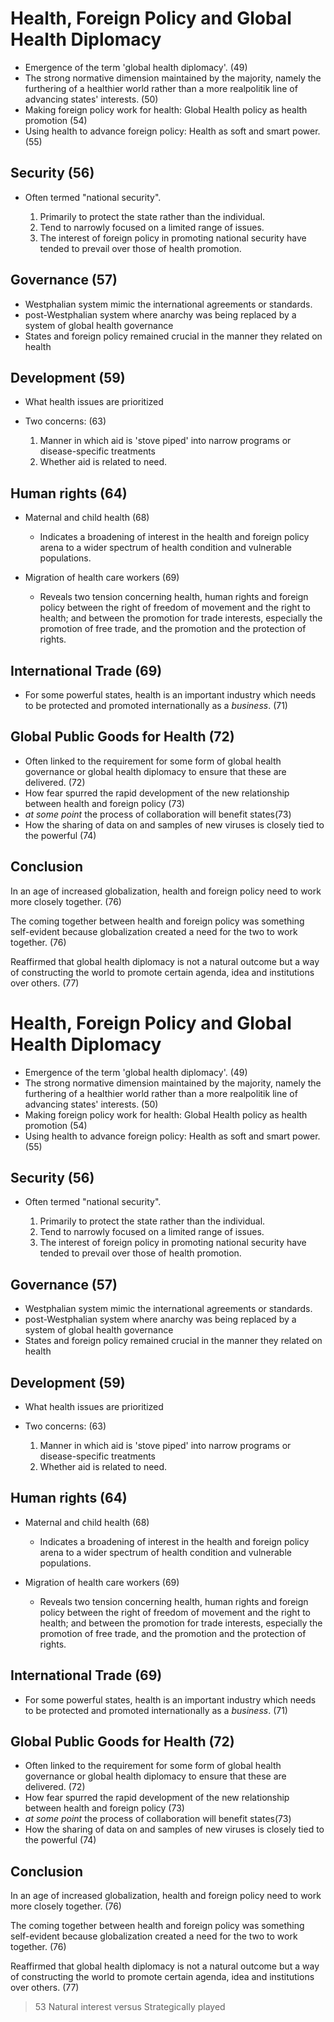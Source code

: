 # Health, Foreign Policy and Global Health Diplomacy

- Emergence of the term 'global health diplomacy'. (49)
- The strong normative dimension maintained by the majority, namely the furthering of a healthier world rather than a more realpolitik line of advancing states' interests. (50)
- Making foreign policy work for health: Global Health policy as health promotion (54)
- Using health to advance foreign policy: Health as soft and smart power. (55)

## Security (56)

- Often termed "national security".

  1. Primarily to protect the state rather than the individual.
  2. Tend to narrowly focused on a limited range of issues.
  3. The interest of foreign policy in promoting national security have tended to prevail over those of health promotion.

## Governance (57)

- Westphalian system mimic the international agreements or standards.
- post-Westphalian system where anarchy was being replaced by a system of global health governance
- States and foreign policy remained crucial in the manner they related on health

## Development (59)

- What health issues are prioritized
- Two concerns: (63)

  1. Manner in which aid is 'stove piped' into narrow programs or disease-specific treatments
  2. Whether aid is related to need.

## Human rights (64)

- Maternal and child health (68)

  - Indicates a broadening of interest in the health and foreign policy arena to a wider spectrum of health condition and vulnerable populations.

- Migration of health care workers (69)

  - Reveals two tension concerning health, human rights and foreign policy between the right of freedom of movement and the right to health; and between the promotion for trade interests, especially the promotion of free trade, and the promotion and the protection of rights.

## International Trade (69)

- For some powerful states, health is an important industry which needs to be protected and promoted internationally as a _business_. (71)

## Global Public Goods for Health (72)

- Often linked to the requirement for some form of global health governance or global health diplomacy to ensure that these are delivered. (72)
- How fear spurred the rapid development of the new relationship between health and foreign policy (73)
- _at some point_ the process of collaboration will benefit states(73)
- How the sharing of data on and samples of new viruses is closely tied to the powerful (74)

## Conclusion

In an age of increased globalization, health and foreign policy need to work more closely together. (76)

The coming together between health and foreign policy was something self-evident because globalization created a need for the two to work together. (76)

Reaffirmed that global health diplomacy is not a natural outcome but a way of constructing the world to promote certain agenda, idea and institutions over others. (77)

# Health, Foreign Policy and Global Health Diplomacy

- Emergence of the term 'global health diplomacy'. (49)
- The strong normative dimension maintained by the majority, namely the furthering of a healthier world rather than a more realpolitik line of advancing states' interests. (50)
- Making foreign policy work for health: Global Health policy as health promotion (54)
- Using health to advance foreign policy: Health as soft and smart power. (55)

## Security (56)

- Often termed "national security".

  1. Primarily to protect the state rather than the individual.
  2. Tend to narrowly focused on a limited range of issues.
  3. The interest of foreign policy in promoting national security have tended to prevail over those of health promotion.

## Governance (57)

- Westphalian system mimic the international agreements or standards.
- post-Westphalian system where anarchy was being replaced by a system of global health governance
- States and foreign policy remained crucial in the manner they related on health

## Development (59)

- What health issues are prioritized
- Two concerns: (63)

  1. Manner in which aid is 'stove piped' into narrow programs or disease-specific treatments
  2. Whether aid is related to need.

## Human rights (64)

- Maternal and child health (68)

  - Indicates a broadening of interest in the health and foreign policy arena to a wider spectrum of health condition and vulnerable populations.

- Migration of health care workers (69)

  - Reveals two tension concerning health, human rights and foreign policy between the right of freedom of movement and the right to health; and between the promotion for trade interests, especially the promotion of free trade, and the promotion and the protection of rights.

## International Trade (69)

- For some powerful states, health is an important industry which needs to be protected and promoted internationally as a _business_. (71)

## Global Public Goods for Health (72)

- Often linked to the requirement for some form of global health governance or global health diplomacy to ensure that these are delivered. (72)
- How fear spurred the rapid development of the new relationship between health and foreign policy (73)
- _at some point_ the process of collaboration will benefit states(73)
- How the sharing of data on and samples of new viruses is closely tied to the powerful (74)

## Conclusion

In an age of increased globalization, health and foreign policy need to work more closely together. (76)

The coming together between health and foreign policy was something self-evident because globalization created a need for the two to work together. (76)

Reaffirmed that global health diplomacy is not a natural outcome but a way of constructing the world to promote certain agenda, idea and institutions over others. (77)

> 53
> Natural interest versus
> Strategically played
